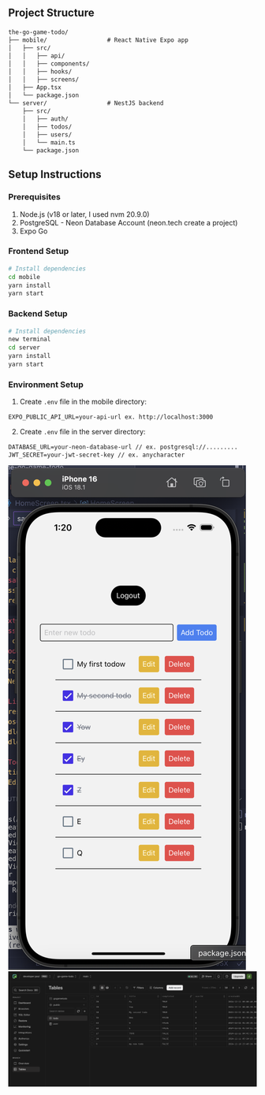 ## Project Structure

```
the-go-game-todo/
├── mobile/                 # React Native Expo app
│   ├── src/
│   │   ├── api/
│   │   ├── components/
│   │   ├── hooks/
│   │   ├── screens/
│   ├── App.tsx
│   └── package.json
└── server/                 # NestJS backend
    ├── src/
    │   ├── auth/
    │   ├── todos/
    │   ├── users/
    │   └── main.ts
    └── package.json
```

## Setup Instructions

### Prerequisites

1. Node.js (v18 or later, I used nvm 20.9.0)
2. PostgreSQL - Neon Database Account (neon.tech create a project)
3. Expo Go

### Frontend Setup

```bash
# Install dependencies
cd mobile
yarn install
yarn start
```

### Backend Setup

```bash
# Install dependencies
new terminal
cd server
yarn install
yarn start
```

### Environment Setup

1. Create `.env` file in the mobile directory:

```
EXPO_PUBLIC_API_URL=your-api-url ex. http://localhost:3000
```

2. Create `.env` file in the server directory:

```
DATABASE_URL=your-neon-database-url // ex. postgresql://.........
JWT_SECRET=your-jwt-secret-key // ex. anycharacter
```

![Project Screenshot](./screenshots/expo.png)
![DB Screenshot](./screenshots/db.png)
